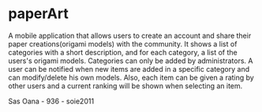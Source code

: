 # paperArt
A mobile application that allows users to create an account and share their paper creations(origami models) with the community.
It shows a list of categories with a short description, and for each category, a list of the users's origami models.
Categories can only be added by administrators.
A user can be notified when new items are added in a specific category and can modify/delete his own models.
Also, each item can be given a rating by other users and a current ranking will be shown when selecting an item.


Sas Oana - 936 - soie2011
